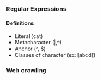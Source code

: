 ### Regular Expressions

#### Definitions
* Literal (cat)
* Metacharacter (|,^)
* Anchor (^, $)
* Classes of character (ex: [abcd])

### Web crawling



